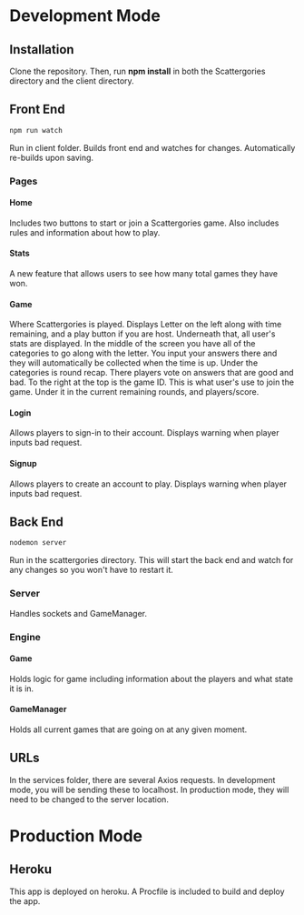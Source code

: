 # Development Mode   

## Installation

Clone the repository. Then, run **npm install** in both the Scattergories directory and the client directory.

## Front End  
```bash   
npm run watch   
```   
Run in client folder. Builds front end and watches for changes. Automatically re-builds upon saving.  

### Pages

#### Home
Includes two buttons to start or join a Scattergories game. Also includes rules and information about how to play.
#### Stats
A new feature that allows users to see how many total games they have won.
#### Game
Where Scattergories is played. Displays Letter on the left along with time remaining, and a play button if you are host. Underneath that, all user's stats are displayed.
In the middle of the screen you have all of the categories to go along with the letter. You input your answers there and they will automatically be collected when the time is up. Under the categories is round recap. There players vote on answers that are good and bad.
To the right at the top is the game ID. This is what user's use to join the game. Under it in the current remaining rounds, and players/score.
#### Login
Allows players to sign-in to their account. Displays warning when player inputs bad request.
#### Signup
Allows players to create an account to play. Displays warning when player inputs bad request.
## Back End   
```bash   
nodemon server   
```   
Run in the scattergories directory. This will start the back end and watch for any changes so you won't have to restart it.

### Server
Handles sockets and GameManager.
### Engine
#### Game
Holds logic for game including information about the players and what state it is in.
#### GameManager
Holds all current games that are going on at any given moment.

## URLs  
In the services folder, there are several Axios requests. In development mode, you will be sending these to localhost. In production mode, they will need to be changed to the server location. 

# Production Mode 
## Heroku
This app is deployed on heroku. A Procfile is included to build and deploy the app.
